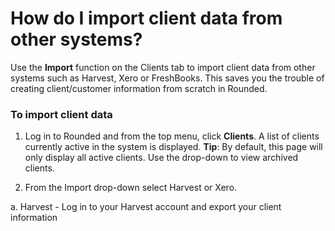 # How do I import client data from other systems?

Use the **Import** function on the Clients tab to import client data from other systems such as Harvest, Xero or FreshBooks. This saves you the trouble of creating client/customer information from scratch in Rounded.


### To import client data

1. Log in to Rounded and from the top menu, click **Clients**.
A list of clients currently active in the system is displayed.
**Tip**: By default, this page will only display all active clients. Use the drop-down to view archived clients.

2. From the Import drop-down select Harvest or Xero. 

 a. Harvest - Log in to your Harvest account and export your client information 